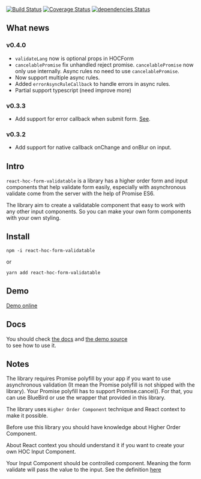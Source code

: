 [![Build Status](https://travis-ci.org/gndplayground/react-hoc-form-validatable.svg?branch=master)](https://travis-ci.org/gndplayground/react-hoc-form-validatable)
[![Coverage Status](https://coveralls.io/repos/github/gndplayground/react-hoc-form-validatable/badge.svg?branch=master)](https://coveralls.io/github/gndplayground/react-hoc-form-validatable?branch=master)
[![dependencies Status](https://david-dm.org/gndplayground/react-hoc-form-validatable/status.svg)](https://david-dm.org/gndplayground/react-hoc-form-validatable)

## What news
### v0.4.0
- `validateLang` now is optional props in HOCForm
- `cancelablePromise` fix unhandled reject promise. `cancelablePromise` now only use internally. Async rules no need to use `cancelablePromise`.
- Now support multiple async rules.
- Added `errorAsyncRuleCallback` to handle errors in async rules. 
- Partial support typescript (need improve more)

### v0.3.3
* Add support for error callback when submit form. [See](https://github.com/gndplayground/react-hoc-form-validatable/blob/master/docs/3.HOCForm.md).
### v0.3.2
* Add support for native callback onChange and onBlur on input.

## Intro

`react-hoc-form-validatable` is a library has a higher order form and input components that help validate form easily, 
especially with asynchronous validate come from the server with the help of Promise ES6.

The library aim to create a validatable component that easy to work with any other input components. 
So you can make your own form components with your own styling.

## Install 

`npm -i react-hoc-form-validatable`

or

`yarn add react-hoc-form-validatable`

## Demo
[Demo online](https://gndplayground.github.io/react-hoc-form-validatable)

## Docs

You should check [the docs](https://github.com/gndplayground/react-hoc-form-validatable/tree/master/docs) and [the demo source](https://github.com/gndplayground/react-hoc-form-validatable/tree/master/dev/examples)  
to see how to use it.

## Notes

The library requires Promise polyfill by your app if you want to use asynchronous validation (It mean the 
Promise polyfill is not shipped with the library). Your Promise polyfill has to support Promise.cancel(). 
For that, you can use BlueBird or use the wrapper that provided in this library. 

The library uses `Higher Order Component` technique and React context to make it possible. 

Before use this library you should have knowledge about Higher Order Component. 

About React context you should understand it if you want to create your own 
HOC Input Component.

Your Input Component should be controlled component. 
Meaning the form validate will pass the value to the input. See the definition [here](https://www.sitepoint.com/video-controlled-vs-uncontrolled-components-in-react/)
